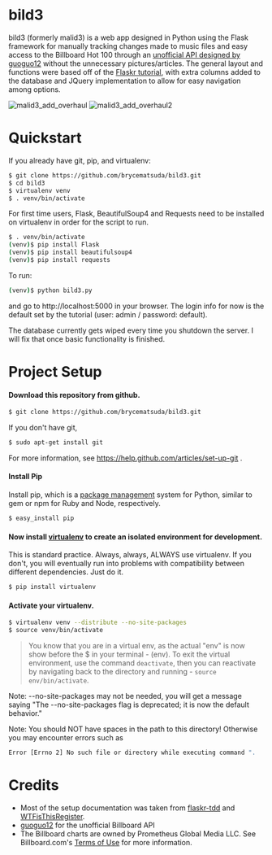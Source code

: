 bild3
======

bild3 (formerly malid3) is a web app designed in Python using the Flask framework for manually tracking changes made to music files and easy access to the Billboard Hot 100 through an [unofficial API designed by guoguo12](https://github.com/guoguo12/billboard-charts) without the unnecessary pictures/articles. The general layout and functions were based off of the [Flaskr tutorial](http://flask.pocoo.org/docs/tutorial/introduction/), with extra columns added to the database and JQuery implementation to allow for easy navigation among options.

![malid3_add_overhaul](https://cloud.githubusercontent.com/assets/6787907/3452244/130645e8-01ae-11e4-823f-2621c7742754.png)
![malid3_add_overhaul2](https://cloud.githubusercontent.com/assets/6787907/3452243/1305fd22-01ae-11e4-9284-ed279f040bae.png)

Quickstart
======

If you already have git, pip, and virtualenv:
```sh
$ git clone https://github.com/brycematsuda/bild3.git
$ cd bild3
$ virtualenv venv
$ . venv/bin/activate
```

For first time users, Flask, BeautifulSoup4 and Requests need to be installed on virtualenv in order for the script to run.
```sh
$ . venv/bin/activate
(venv)$ pip install Flask
(venv)$ pip install beautifulsoup4
(venv)$ pip install requests
```

To run:
```sh
(venv)$ python bild3.py
```
and go to http://localhost:5000 in your browser. 
The login info for now is the default set by the tutorial (user: admin / password: default).

The database currently gets wiped every time you shutdown the server. I will fix that once basic functionality is finished.

Project Setup
======
#### Download this repository from github.
```sh
$ git clone https://github.com/brycematsuda/bild3.git
```
If you don't have git,
```sh
$ sudo apt-get install git
```
For more information, see https://help.github.com/articles/set-up-git .

#### Install Pip
Install pip, which is a [package management](http://en.wikipedia.org/wiki/Package_management_system) system for Python, similar to gem or npm for Ruby and Node, respectively. 

```sh
$ easy_install pip
```

#### Now install [virtualenv](https://pypi.python.org/pypi/virtualenv) to create an isolated environment for development. 

This is standard practice. Always, always, ALWAYS use virtualenv. If you don't, you will eventually run into problems with compatibility between different dependencies. Just do it.

```sh 
$ pip install virtualenv
```

#### Activate your virtualenv.

```sh
$ virtualenv venv --distribute --no-site-packages
$ source venv/bin/activate
```

> You know that you are in a virtual env, as the actual "env" is now show before the $ in your terminal - (env). To exit the virtual environment, use the command `deactivate`, then you can reactivate by navigating back to the directory and running - `source env/bin/activate`.

Note: --no-site-packages may not be needed, you will get a message saying
"The --no-site-packages flag is deprecated; it is now the default behavior."

Note: You should NOT have spaces in the path to this directory! Otherwise you
may encounter errors such as
```sh
Error [Errno 2] No such file or directory while executing command ".
```

Credits
=======
- Most of the setup documentation was taken from [flaskr-tdd](https://github.com/mjhea0/flaskr-tdd) and [WTFisThisRegister](https://github.com/nouyang/WTFisThisRegister).
- [guoguo12](http://github.com/guoguo12) for the unofficial Billboard API
- The Billboard charts are owned by Prometheus Global Media LLC. See Billboard.com's [Terms of Use](http://www.billboard.com/terms-of-use) for more information.
